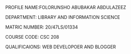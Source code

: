 PROFILE
NAME:FOLORUNSHO ABUBAKAR ABDULAZEEZ

DEPARTMENT: LIBRARY AND INFORMATION SCIENCE

MATRIC NUMBER: 20/47LS/01334

COURSE CODE: CSC 208

QUALIFICAIONS: WEB DEVELOPOER AND BLOGGER

<!---
Funshodgreat/Funshodgreat is a ✨ special ✨ repository because its `README.md` (this file) appears on your GitHub profile.
You can click the Preview link to take a look at your changes.
--->

